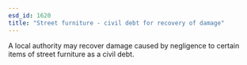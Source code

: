 ```yaml
---
esd_id: 1620
title: "Street furniture - civil debt for recovery of damage"
---
```


A local authority may recover damage caused by negligence to certain items of street furniture as a civil debt.

